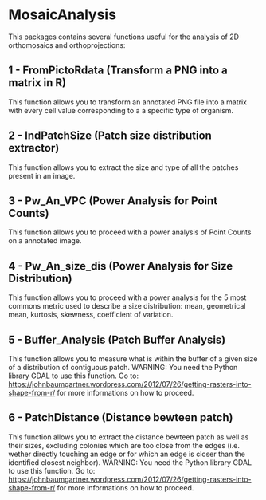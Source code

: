 # MosaicAnalysis
This packages contains several functions useful for the analysis of 2D orthomosaics and orthoprojections:

## 1 - FromPictoRdata (Transform a PNG into a matrix in R)
This function allows you to transform an annotated PNG file into a matrix with every cell value corresponding to a a specific type of organism.

## 2 - IndPatchSize (Patch size distribution extractor)
This function allows you to extract the size and type of all the patches present in an image.

## 3 - Pw_An_VPC (Power Analysis for Point Counts)
This function allows you to proceed with a power analysis of Point Counts on a annotated image.

## 4 - Pw_An_size_dis (Power Analysis for Size Distribution)
This function allows you to proceed with a power analysis for the 5 most commons metric used to describe a size distribution: mean, geometrical mean, kurtosis, skewness, coefficient of variation.

## 5 - Buffer_Analysis (Patch Buffer Analysis) 
This function allows you to measure what is within the buffer of a given size of a distribution of contiguous patch. WARNING: You need the Python library GDAL to use this function. Go to: https://johnbaumgartner.wordpress.com/2012/07/26/getting-rasters-into-shape-from-r/ for more informations on how to proceed.

## 6 - PatchDistance (Distance bewteen patch)
This function allows you to extract the distance bewteen patch as well as their sizes, excluding colonies which are too close from the edges (i.e. wether directly touching an edge or for which an edge is closer than the identified closest neighbor). WARNING: You need the Python library GDAL to use this function. Go to: https://johnbaumgartner.wordpress.com/2012/07/26/getting-rasters-into-shape-from-r/ for more informations on how to proceed.

